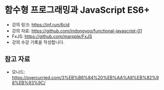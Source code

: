 # 함수형 프로그래밍과 JavaScript ES6+

- 강의 링크: <https://inf.run/6cid>
- 강의 자료: <https://github.com/indongyoo/functional-javascript-01>
- FxJS: <https://github.com/marpple/FxJS>
- 강의 수강 기록을 작성합니다.

## 참고 자료

- 모나드: <https://overcurried.com/3%EB%B6%84%20%EB%AA%A8%EB%82%98%EB%93%9C/>
